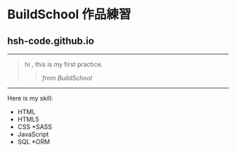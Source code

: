 # BuildSchool 作品練習 
## hsh-code.github.io
***
> hi , this is my first practice.
>> _from BuildSchool_
---
Here is my skill:
* HTML
 * HTML5
* CSS
  *SASS
* JavaScript
* SQL
  *ORM
